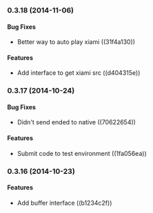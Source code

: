 <a name="0.3.18"></a>
### 0.3.18 (2014-11-06)


#### Bug Fixes

* Better way to auto play xiami ((31f4a130))


#### Features

* Add interface to get xiami src ((d404315e))


<a name="0.3.17"></a>
### 0.3.17 (2014-10-24)


#### Bug Fixes

* Didn't send ended to native ((70622654))


#### Features

* Submit code to test environment ((1fa056ea))


<a name="0.3.16"></a>
### 0.3.16 (2014-10-23)


#### Features

* Add buffer interface ((b1234c2f))


